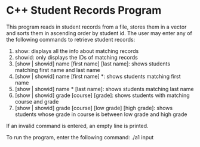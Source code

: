 C++ Student Records Program
===========================

This program reads in student records from a file, stores them in a vector and sorts them in ascending order by student id. The user may enter any of the following commands to retrieve student records:

1) show: displays all the info about matching records 
2) showid: only displays the IDs of matching records 
3) [show | showid] name [first name] [last name]: shows students matching first name and last name 
4) [show | showid] name [first name] *: shows students matching first name 
5) [show | showid] name * [last name]: shows students matching last name 
6) [show | showid] grade [course] [grade]: shows students with matching course and grade 
7) [show | showid] grade [course] [low grade] [high grade]: shows students whose grade in course is between low grade and high grade 

If an invalid command is entered, an empty line is printed.

To run the program, enter the following command: ./a1 input
